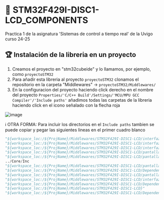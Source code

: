 # 🚀 STM32F429I-DISC1-LCD_COMPONENTS
Practica 1 de la asignatura 'Sistemas de control a tiempo real' de la Uvigo curso 24-25

## 🏆 Instalación de la libreria en un proyecto
1. Creamos el proyecto en "stm32cubeide" y lo llamamos, por ejemplo, como `proyectoSTM32`
2. Para añadir esta libreria al proyecto `proyectoSTM32` clonamos el repositorio en la carpeta "Middlewares" -> `proyectoSTM32/Middlewares/`
3. En la configuracion del proyecto haciendo click derecho en el nombre del proyecto `Properties/'C/C++ Build'/Settings/'MCU/MPU GCC Compiler'/'Include paths'` añadimos todas las carpetas de la libreria haciendo click en el icono señalado con la flecha roja

![image](https://github.com/user-attachments/assets/3d423f3b-959d-42b5-9787-a7b40991bb86)

ℹ️ OTRA FORMA: Para incluir los directorios en el `Include paths` tambien se puede copiar y pegar las siguientes lineas en el primer cuadro blanco

``` python
"${workspace_loc:/${ProjName}/Middlewares/STM32F429I-DISC1-LCD/interfazLCD/Colores}"
"${workspace_loc:/${ProjName}/Middlewares/STM32F429I-DISC1-LCD/interfazLCD/Componentes}"
"${workspace_loc:/${ProjName}/Middlewares/STM32F429I-DISC1-LCD/interfazLCD/Imagenes}"
"${workspace_loc:/${ProjName}/Middlewares/STM32F429I-DISC1-LCD/pantallaLCD/Componentes}"
"${workspace_loc:/${ProjName}/Middlewares/STM32F429I-DISC1-LCD/pantallaLCD/Imagenes}"
../Core/Inc
"${workspace_loc:/${ProjName}/Middlewares/STM32F429I-DISC1-LCD/pantallaLCD/juegosCaracteres}"
"${workspace_loc:/${ProjName}/Middlewares/STM32F429I-DISC1-LCD/Dependencias/Src}"
"${workspace_loc:/${ProjName}/Middlewares/STM32F429I-DISC1-LCD/pantallaLCD}"
"${workspace_loc:/${ProjName}/Middlewares/STM32F429I-DISC1-LCD/interfazLCD}"
"${workspace_loc:/${ProjName}/Middlewares/STM32F429I-DISC1-LCD/Dependencias}"
"${workspace_loc:/${ProjName}/Middlewares/STM32F429I-DISC1-LCD}"
"${workspace_loc:/${ProjName}/Middlewares/STM32F429I-DISC1-LCD/Dependencias/Inc}"
```
